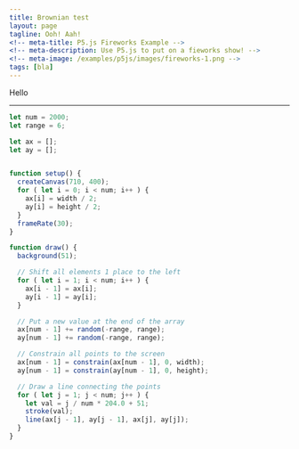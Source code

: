 ```yaml
---
title: Brownian test
layout: page
tagline: Ooh! Aah!
<!-- meta-title: P5.js Fireworks Example -->
<!-- meta-description: Use P5.js to put on a fieworks show! -->
<!-- meta-image: /examples/p5js/images/fireworks-1.png -->
tags: [bla]
---
```


<div id="sketch-holder"></div>

Hello

---

<script>

let num = 2000;
let range = 6;

let ax = [];
let ay = [];


function setup() {
  createCanvas(710, 400);
  for ( let i = 0; i < num; i++ ) {
    ax[i] = width / 2;
    ay[i] = height / 2;
  }
  frameRate(30);
}

function draw() {
  background(51);

  // Shift all elements 1 place to the left
  for ( let i = 1; i < num; i++ ) {
    ax[i - 1] = ax[i];
    ay[i - 1] = ay[i];
  }

  // Put a new value at the end of the array
  ax[num - 1] += random(-range, range);
  ay[num - 1] += random(-range, range);

  // Constrain all points to the screen
  ax[num - 1] = constrain(ax[num - 1], 0, width);
  ay[num - 1] = constrain(ay[num - 1], 0, height);

  // Draw a line connecting the points
  for ( let j = 1; j < num; j++ ) {
    let val = j / num * 204.0 + 51;
    stroke(val);
    line(ax[j - 1], ay[j - 1], ax[j], ay[j]);
  }
}
</script>



```javascript
let num = 2000;
let range = 6;

let ax = [];
let ay = [];


function setup() {
  createCanvas(710, 400);
  for ( let i = 0; i < num; i++ ) {
    ax[i] = width / 2;
    ay[i] = height / 2;
  }
  frameRate(30);
}

function draw() {
  background(51);

  // Shift all elements 1 place to the left
  for ( let i = 1; i < num; i++ ) {
    ax[i - 1] = ax[i];
    ay[i - 1] = ay[i];
  }

  // Put a new value at the end of the array
  ax[num - 1] += random(-range, range);
  ay[num - 1] += random(-range, range);

  // Constrain all points to the screen
  ax[num - 1] = constrain(ax[num - 1], 0, width);
  ay[num - 1] = constrain(ay[num - 1], 0, height);

  // Draw a line connecting the points
  for ( let j = 1; j < num; j++ ) {
    let val = j / num * 204.0 + 51;
    stroke(val);
    line(ax[j - 1], ay[j - 1], ax[j], ay[j]);
  }
}
```
